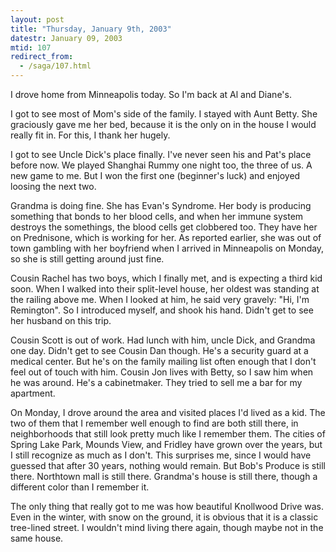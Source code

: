 ```yaml
---
layout: post
title: "Thursday, January 9th, 2003"
datestr: January 09, 2003
mtid: 107
redirect_from:
  - /saga/107.html
---
```


I drove home from Minneapolis today. So I'm back at Al and Diane's.

I got to see most of Mom's side of the family. I stayed with Aunt Betty. She
graciously gave me her bed, because it is the only on in the house I would really
fit in. For this, I thank her hugely.

I got to see Uncle Dick's place finally. I've never seen his and Pat's place
before now. We played Shanghai Rummy one night too, the three of us. A new game
to me. But I won the first one (beginner's luck) and enjoyed loosing the next
two.

Grandma is doing fine. She has Evan's Syndrome. Her body is producing something
that bonds to her blood cells, and when her immune system destroys the somethings,
the blood cells get clobbered too. They have her on Prednisone, which is working
for her. As reported earlier, she was out of town gambling with her boyfriend
when I arrived in Minneapolis on Monday, so she is still getting around just
fine.

Cousin Rachel has two boys, which I finally met, and is expecting a third kid
soon. When I walked into their split-level house, her oldest was standing at
the railing above me. When I looked at him, he said very gravely: "Hi,
I'm Remington". So I introduced myself, and shook his hand. Didn't get
to see her husband on this trip.

Cousin Scott is out of work. Had lunch with him, uncle Dick, and Grandma one
day. Didn't get to see Cousin Dan though. He's a security guard at a medical
center. But he's on the family mailing list often enough that I don't feel out
of touch with him. Cousin Jon lives with Betty, so I saw him when he was around.
He's a cabinetmaker. They tried to sell me a bar for my apartment.

On Monday, I drove around the area and visited places I'd lived as a kid. The
two of them that I remember well enough to find are both still there, in neighborhoods
that still look pretty much like I remember them. The cities of Spring Lake
Park, Mounds View, and Fridley have grown over the years, but I still recognize
as much as I don't. This surprises me, since I would have guessed that after
30 years, nothing would remain. But Bob's Produce is still there. Northtown
mall is still there. Grandma's house is still there, though a different color
than I remember it.

The only thing that really got to me was how beautiful Knollwood Drive was.
Even in the winter, with snow on the ground, it is obvious that it is a classic
tree-lined street. I wouldn't mind living there again, though maybe not in the
same house.

